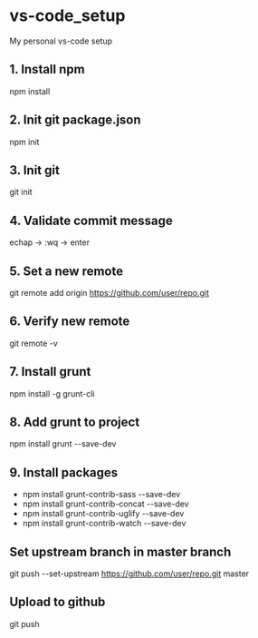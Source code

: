 # vs-code_setup
My personal vs-code setup

## 1. Install npm
npm install

## 2. Init git package.json
npm init

## 3. Init git
git init

## 4. Validate commit message
echap -> :wq -> enter

## 5. Set a new remote
git remote add origin https://github.com/user/repo.git

## 6. Verify new remote
git remote -v

## 7. Install grunt
npm install -g grunt-cli

## 8. Add grunt to project
npm install grunt --save-dev

## 9. Install packages
* npm install grunt-contrib-sass --save-dev
* npm install grunt-contrib-concat --save-dev
* npm install grunt-contrib-uglify --save-dev
* npm install grunt-contrib-watch --save-dev

## Set upstream branch in master branch
git push --set-upstream https://github.com/user/repo.git master

## Upload to github
git push
